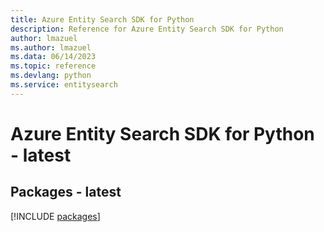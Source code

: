 ```yaml
---
title: Azure Entity Search SDK for Python
description: Reference for Azure Entity Search SDK for Python
author: lmazuel
ms.author: lmazuel
ms.data: 06/14/2023
ms.topic: reference
ms.devlang: python
ms.service: entitysearch
---
```

# Azure Entity Search SDK for Python - latest
## Packages - latest
[!INCLUDE [packages](entity-search-index.md)]